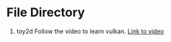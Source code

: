 # File Directory

1. toy2d 
    Follow the video to learn vulkan. [Link to video](https://www.bilibili.com/video/BV1R44y1M7e2/?spm_id_from=333.788&vd_source=5f4f6493a2b425735ecd00a8da3de99f)